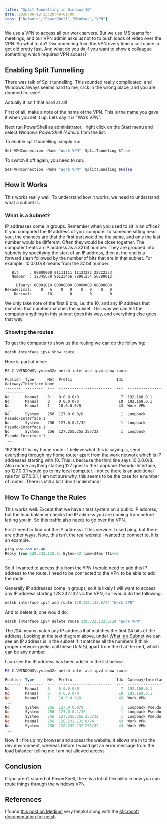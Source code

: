 ```yaml
---
title: "Split Tunnelling in Windows 10"
date: 2020-06-12T15:20:49+01:00
tags: ["Network","PowerShell","Windows","VPN"]
---
```


We use a VPN to access all our work servers. But we use MS teams for meetings,
and our VPN admin asks us not to to push loads of video over the VPN. So what to do?
Disconnecting from the VPN every time a call came in got old pretty fast. And what
do you do if you want to show a colleague something which required VPN access?


## Enabling Split Tunnelling

There was talk of Split tunnelling. This sounded really complicated, and
Windows always seems hard to me, click in the wrong place, and you are doomed
for ever!

Actually it isn't that hard at all!

First of all, make a note of the name of the VPN. This is the name
you gave it when you set it up. Lets say it is "Work VPN". 

Next run PowerShell as administrator. I right click on the Start menu and select
*Windows PowerShell (Admin)* from the list.

To enable split tunnelling, simply run:

```PowerShell
Set-VPNConnection -Name "Work VPN" -SplitTunneling $True
```

To switch it off again, you need to run:

```PowerShell
Set-VPNConnection -Name "Work VPN" -SplitTunneling $False
```

## How it Works

This works really well. To understand how it works, we need to understand what a subnet is.

### What is a Subnet?

IP addresses come in groups. Remember when you used to sit in an office? If you
compared the IP address of your computer to someone sitting near you, the chances
are that the first part would be the same, and only the last number would be
different. Often they would be close together. The computer treats an IP address
as a 32 bit number. They are grouped into subnets by specifying the start of an
IP address, then at the end is a forward slash followed by the number of bits
that are in that subnet. For example: 10.0.0.0/8 means from the 32 bit number:

```
   Bit     : 00000000 01111111 11122222 22222333
   Number  : 12345678 90123456 78901234 56789012
			 
     Binary: 00001010 00000000 00000000 00000000
Hexadecimal:    0   A    0   0    0   0    0   0
    Decimal:       10.       0.       0.       0
```

We only take note of the first 8 bits, i.e. the 10, and any IP address that matches
that number matches the subnet. This way we can tell the computer anything in this subnet
goes this way, and everything else goes that way.

### Showing the routes

To get the computer to show us the routing we can do the following:

```PowerShell
netsh interface ipv4 show route
```

Here is part of mine:
```console
PS C:\WINDOWS\system32> netsh interface ipv4 show route

Publish  Type      Met  Prefix                    Idx  Gateway/Interface Name
-------  --------  ---  ------------------------  ---  ------------------------
No       Manual    0    0.0.0.0/0                   7  192.168.0.1
No       Manual    0    0.0.0.0/0                  18  192.168.0.1
No       Manual    1    10.0.0.0/8                 43  Work VPN
...
No       System    256  127.0.0.0/8                 1  Loopback Pseudo-Interface 1
No       System    256  127.0.0.1/32                1  Loopback Pseudo-Interface 1
No       System    256  127.255.255.255/32          1  Loopback Pseudo-Interface 1
...
```
192.168.0.1 is my home router. I believe what this is saying is, send everything
through my home router apart from the work network which is IP addresses starting 
with 10. This is because the third line says 10.0.0.0/8. Also notice anything starting
127 goes to the Loopback Pseudo-Interface, so 127.0.0.1 would go to my local
computer. I notice there is an additional rule for 127.0.0.1, I am not sure why, this seems
to be the case for a number of routes. There is still a lot I don't understand!

## How To Change the Rules

This works well. Except that we have a test system on a public IP address, but the load
balancer checks the IP address you are coming from before letting you in. So this traffic
also needs to go over  the VPN. 

First I need to  find out the IP address of this
service. I used ping, but there are other ways. Note, this isn't  the real website I
wanted to connect to, it is an example.

```PowerShell
ping www.cam.ac.uk
Reply from 128.232.132.8: Bytes=32 time=24ms TTL=50
...
```

So if I wanted to access this from the VPN I would need to add this IP address to the
route. I need to be connected to the VPN to be able to add the route.

Generally IP addresses come in groups, so it is likely I will want to access
any IP address starting 128.232.132 via the VPN, so I would do the following:

```PowerShell
netsh interface ipv4 add route 128.232.132.0/24 "Work VPN"
```

And to delete it, one would do:

```PowerShell
netsh interface ipv4 delete route 128.232.132.0/24 "Work VPN"
```

The /24 means match any IP address that matches the first 24 bits of the address.
Looking at the text diagram above, under [What is a Subnet](#what-is-a-subnet) we can see an IP address
is in the subnet if it matches all the numbers (I think proper network geeks call these 
*Octets*) apart from the 0 at the end, which can
be any number.

I can see the IP address has been added in the list below:

```Powershell
PS C:\WINDOWS\system32> netsh interface ipv4 show route

Publish  Type      Met  Prefix                    Idx  Gateway/Interface Name
-------  --------  ---  ------------------------  ---  ------------------------
No       Manual    0    0.0.0.0/0                   7  192.168.0.1
No       Manual    0    0.0.0.0/0                  18  192.168.0.1
No       Manual    1    10.0.0.0/8                 43  Work VPN
...
No       System    256  127.0.0.0/8                 1  Loopback Pseudo-Interface 1
No       System    256  127.0.0.1/32                1  Loopback Pseudo-Interface 1
No       System    256  127.255.255.255/32          1  Loopback Pseudo-Interface 1
No       Manual    256  128.232.132.0/24           43  Work VPN
No       System    256  128.232.132.255/32         43  Work VPN
...
```

Now if I fire up my browser and access the website, it allows me in to the dev
environment, whereas before I would get an error message from the load balancer
telling me I am not allowed access.

## Conclusion

If you aren't scared of PowerShell, there is a lot of flexibility in how you can
route things through the windows VPN. 

## References

I found [this post on Medium](https://docs.microsoft.com/en-us/windows-server/networking/technologies/netsh/netsh-interface-portproxy ) 
very helpful along with the 
[Microsoft documentation for netsh](https://docs.microsoft.com/en-us/windows-server/networking/technologies/netsh/netsh-interface-portproxy)